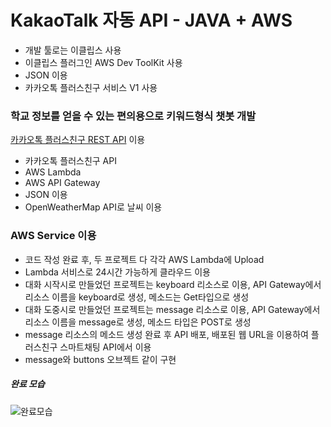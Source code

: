 # KakaoTalk 자동 API - JAVA + AWS

 * 개발 툴로는 이클립스 사용
 * 이클립스  플러그인 AWS Dev ToolKit 사용
 * JSON 이용
 * 카카오톡 플러스친구 서비스 V1 사용

### 학교 정보를 얻을 수 있는 편의용으로 키워드형식 챗봇 개발

[카카오톡 플러스친구 REST API](https://github.com/plusfriend/auto_reply) 이용

 * 카카오톡 플러스친구 API
 * AWS Lambda
 * AWS API Gateway
 * JSON 이용
 * OpenWeatherMap API로 날씨 이용

### AWS Service 이용

 * 코드 작성 완료 후, 두 프로젝트 다 각각 AWS Lambda에 Upload
 * Lambda 서비스로 24시간 가능하게 클라우드 이용
 * 대화 시작시로 만들었던 프로젝트는 keyboard 리소스로 이용, API Gateway에서 리소스 이름을 keyboard로 생성, 메소드는 Get타입으로 생성
 * 대화 도중시로 만들었던 프로젝트는 message 리소스로 이용, API Gateway에서 리소스 이름을 message로 생성, 메소드 타입은 POST로 생성
 * message 리소스의 메소드 생성 완료 후 API 배포, 배포된 웹 URL을 이용하여 플러스친구 스마트채팅 API에서 이용
 * message와 buttons 오브젝트 같이 구현
 
 
 ##### *완료 모습*
 
 ![완료모습](http://img1.daumcdn.net/thumb/R1920x0/?fname=http%3A%2F%2Fcfile28.uf.tistory.com%2Fimage%2F9955083359FB3F822F0054)
